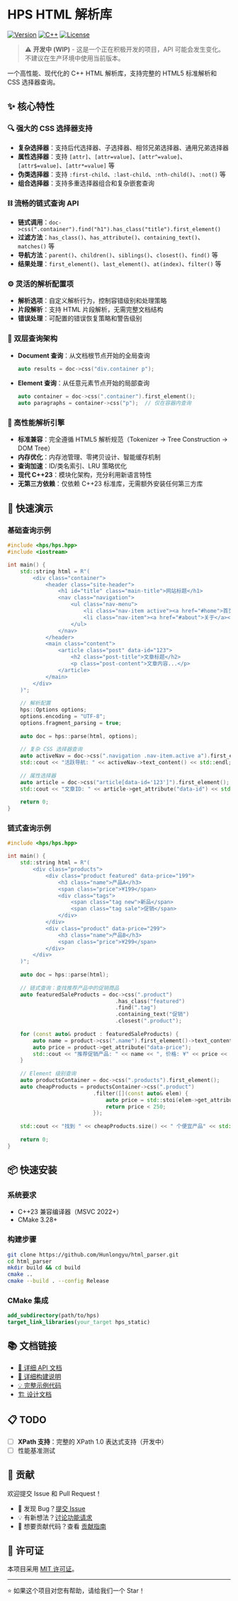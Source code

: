 # HPS HTML 解析库

[![Version](https://img.shields.io/badge/version-0.0.2-blue.svg)](https://github.com/Hunlongyu/html_parser)
[![C++](https://img.shields.io/badge/C++-23-blue.svg)](https://en.cppreference.com/w/cpp/23)
[![License](https://img.shields.io/badge/license-MIT-green.svg)](LICENSE)

> ⚠️ **开发中 (WIP)** - 这是一个正在积极开发的项目，API 可能会发生变化。不建议在生产环境中使用当前版本。

一个高性能、现代化的 C++ HTML 解析库，支持完整的 HTML5 标准解析和 CSS 选择器查询。

## ✨ 核心特性

### 🔍 强大的 CSS 选择器支持
- **复杂选择器**：支持后代选择器、子选择器、相邻兄弟选择器、通用兄弟选择器
- **属性选择器**：支持 `[attr]`、`[attr=value]`、`[attr^=value]`、`[attr$=value]`、`[attr*=value]` 等
- **伪类选择器**：支持 `:first-child`、`:last-child`、`:nth-child()`、`:not()` 等
- **组合选择器**：支持多重选择器组合和复杂嵌套查询

### ⛓️ 流畅的链式查询 API
- **链式调用**：`doc->css(".container").find("h1").has_class("title").first_element()`
- **过滤方法**：`has_class()`、`has_attribute()`、`containing_text()`、`matches()` 等
- **导航方法**：`parent()`、`children()`、`siblings()`、`closest()`、`find()` 等
- **结果处理**：`first_element()`、`last_element()`、`at(index)`、`filter()` 等

### ⚙️ 灵活的解析配置项
- **解析选项**：自定义解析行为，控制容错级别和处理策略
- **片段解析**：支持 HTML 片段解析，无需完整文档结构
- **错误处理**：可配置的错误恢复策略和警告级别

### 📄 双层查询架构
- **Document 查询**：从文档根节点开始的全局查询
  ```cpp
  auto results = doc->css("div.container p");
  ```
- **Element 查询**：从任意元素节点开始的局部查询
  ```cpp
  auto container = doc->css(".container").first_element();
  auto paragraphs = container->css("p");  // 仅在容器内查询
  ```

### 🚀 高性能解析引擎
- **标准兼容**：完全遵循 HTML5 解析规范（Tokenizer → Tree Construction → DOM Tree）
- **内存优化**：内存池管理、零拷贝设计、智能缓存机制
- **查询加速**：ID/类名索引、LRU 策略优化
- **现代 C++23**：模块化架构，充分利用新语言特性
- **无第三方依赖**：仅依赖 C++23 标准库，无需额外安装任何第三方库

## 🚀 快速演示

### 基础查询示例
```cpp
#include <hps/hps.hpp>
#include <iostream>

int main() {
    std::string html = R"(
        <div class="container">
            <header class="site-header">
                <h1 id="title" class="main-title">网站标题</h1>
                <nav class="navigation">
                    <ul class="nav-menu">
                        <li class="nav-item active"><a href="#home">首页</a></li>
                        <li class="nav-item"><a href="#about">关于</a></li>
                    </ul>
                </nav>
            </header>
            <main class="content">
                <article class="post" data-id="123">
                    <h2 class="post-title">文章标题</h2>
                    <p class="post-content">文章内容...</p>
                </article>
            </main>
        </div>
    )";
    
    // 解析配置
    hps::Options options;
    options.encoding = "UTF-8";
    options.fragment_parsing = true;
    
    auto doc = hps::parse(html, options);
    
    // 复杂 CSS 选择器查询
    auto activeNav = doc->css(".navigation .nav-item.active a").first_element();
    std::cout << "活跃导航: " << activeNav->text_content() << std::endl;
    
    // 属性选择器
    auto article = doc->css("article[data-id='123']").first_element();
    std::cout << "文章ID: " << article->get_attribute("data-id") << std::endl;
    
    return 0;
}
```

### 链式查询示例
```cpp
#include <hps/hps.hpp>

int main() {
    std::string html = R"(
        <div class="products">
            <div class="product featured" data-price="199">
                <h3 class="name">产品A</h3>
                <span class="price">¥199</span>
                <div class="tags">
                    <span class="tag new">新品</span>
                    <span class="tag sale">促销</span>
                </div>
            </div>
            <div class="product" data-price="299">
                <h3 class="name">产品B</h3>
                <span class="price">¥299</span>
            </div>
        </div>
    )";
    
    auto doc = hps::parse(html);
    
    // 链式查询：查找推荐产品中的促销商品
    auto featuredSaleProducts = doc->css(".product")
                                  .has_class("featured")
                                  .find(".tag")
                                  .containing_text("促销")
                                  .closest(".product");
    
    for (const auto& product : featuredSaleProducts) {
        auto name = product->css(".name").first_element()->text_content();
        auto price = product->get_attribute("data-price");
        std::cout << "推荐促销产品: " << name << ", 价格: ¥" << price << std::endl;
    }
    
    // Element 级别查询
    auto productsContainer = doc->css(".products").first_element();
    auto cheapProducts = productsContainer->css(".product")
                           .filter([](const auto& elem) {
                               auto price = std::stoi(elem->get_attribute("data-price"));
                               return price < 250;
                           });
    
    std::cout << "找到 " << cheapProducts.size() << " 个便宜产品" << std::endl;
    
    return 0;
}
```

## 📦 快速安装

### 系统要求
- C++23 兼容编译器（MSVC 2022+）
- CMake 3.28+

### 构建步骤
```bash
git clone https://github.com/Hunlongyu/html_parser.git
cd html_parser
mkdir build && cd build
cmake ..
cmake --build . --config Release
```

### CMake 集成
```cmake
add_subdirectory(path/to/hps)
target_link_libraries(your_target hps_static)
```

## 📚 文档链接

- [📖 详细 API 文档](docs/API.md)
- [🔧 详细构建说明](docs/BUILD.md)
- [💡 完整示例代码](examples/)
- [🏗️ 设计文档](docs/HPS%20HTML%20解析库详细设计文档.md)

## 📋 TODO

- [ ] **XPath 支持**：完整的 XPath 1.0 表达式支持（开发中）
- [ ] 性能基准测试

## 🤝 贡献

欢迎提交 Issue 和 Pull Request！

- 🐛 发现 Bug？[提交 Issue](https://github.com/Hunlongyu/html_parser/issues)
- 💡 有新想法？[讨论功能请求](https://github.com/Hunlongyu/html_parser/discussions)
- 🔧 想要贡献代码？查看 [贡献指南](CONTRIBUTING.md)

## 📄 许可证
本项目采用 [MIT 许可证](LICENSE)。

---

⭐ 如果这个项目对您有帮助，请给我们一个 Star！